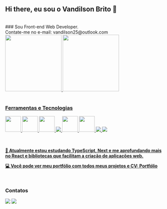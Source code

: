 ## Hi there, eu sou o Vandilson Brito 👋
<br>
### Sou Front-end Web Developer.
<br>
Contate-me no e-mail: vandilson25@outlook.com
<br>

<div>
<a href="https://github.com/vandilsonbrito">
<img loading="lazy" height="180em" src="https://github-readme-stats.vercel.app/api?username=vandilsonbrito&show_icons=true&theme=dracula&include_all_commits=true&count_private=true"/>
<img loading="lazy" height="180em" src="https://github-readme-stats.vercel.app/api/top-langs/?username=vandilsonbrito&layout=compact&langs_count=7&theme=dracula"/>
</div>

<br>

### Ferramentas e Tecnologias
<div>
        <img loading="lazy" src="https://cdn.jsdelivr.net/gh/devicons/devicon/icons/git/git-original-wordmark.svg" width= "50" height= "50" margin-left="10px"/>
        <img loading="lazy" src="https://cdn.jsdelivr.net/gh/devicons/devicon/icons/html5/html5-original.svg" width= "50" height= "50"/>   
        <img loading="lazy" src="https://cdn.jsdelivr.net/gh/devicons/devicon/icons/css3/css3-original.svg" width= "50" height= "50" margin-left="10px"/>
        <img src="https://cdn.jsdelivr.net/gh/devicons/devicon@latest/icons/tailwindcss/tailwindcss-original.svg" />
        <img loading="lazy" src="https://cdn.jsdelivr.net/gh/devicons/devicon/icons/javascript/javascript-original.svg" width= "50" height= "50" margin-left="10px"/>   
        <img loading="lazy" src="https://cdn.jsdelivr.net/gh/devicons/devicon/icons/react/react-original-wordmark.svg" width= "50" height= "50" margin-left="10px"/> 
        <img src="https://cdn.jsdelivr.net/gh/devicons/devicon@latest/icons/typescript/typescript-original.svg" />
        <img src="https://cdn.jsdelivr.net/gh/devicons/devicon@latest/icons/nextjs/nextjs-original-wordmark.svg" />
          
</div>

<br>
<br>

<strong>📗 Atualmente estou estudando TypeScript, Next e me aprofundando mais no React e bibliotecas que facilitam a criação de aplicações web.</strong>

<strong>💻 Você pode ver meu portfólio com todos meus projetos e CV:</i> [Portfólio](https://vandilson-portfolio.vercel.app/)</strong>

<br>

### Contatos

<div>
<a href="https://instagram.com/vanprogramadorweb" target="_blank"><img loading="lazy" src="https://img.shields.io/badge/-Instagram-%23E4405F?style=for-the-badge&logo=instagram&logoColor=white" target="_blank"></a>
<a href="https://www.linkedin.com/in/vandilson-brito-b791b3216" target="_blank"><img loading="lazy" src="https://img.shields.io/badge/-LinkedIn-%230077B5?style=for-the-badge&logo=linkedin&logoColor=white" target="_blank"></a>   
</div>
 <!--
**vandilsonbrito/vandilsonbrito** is a ✨ _special_ ✨ repository because its `README.md` (this file) appears on your GitHub profile.

Here are some ideas to get you started:

- 🔭 I’m currently working on ...
- 🌱 I’m currently learning ...
- 👯 I’m looking to collaborate on ...
- 🤔 I’m looking for help with ...
- 💬 Ask me about ...
- 📫 How to reach me: ...
- 😄 Pronouns: ...
- ⚡ Fun fact: ...
-->
